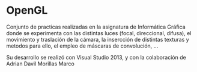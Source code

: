 # OpenGL
Conjunto de practicas realizadas en la asignatura de Informática Gráfica donde se experimenta con las distintas luces (focal, 
direccional, difusa), el movimiento y traslación de la cámara, la insercción de distintas texturas y metodos para ello, el empleo
de máscaras de convolución, ...

Su desarrollo se realizó con Visual Studio 2013, y con la colaboración de Adrian Davil Morillas Marco
